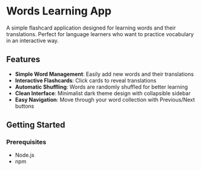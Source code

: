 # Words Learning App

A simple flashcard application designed for learning words and their translations. Perfect for language learners who want to practice vocabulary in an interactive way.

## Features

- **Simple Word Management**: Easily add new words and their translations
- **Interactive Flashcards**: Click cards to reveal translations
- **Automatic Shuffling**: Words are randomly shuffled for better learning
- **Clean Interface**: Minimalist dark theme design with collapsible sidebar
- **Easy Navigation**: Move through your word collection with Previous/Next buttons

## Getting Started

### Prerequisites
- Node.js
- npm
